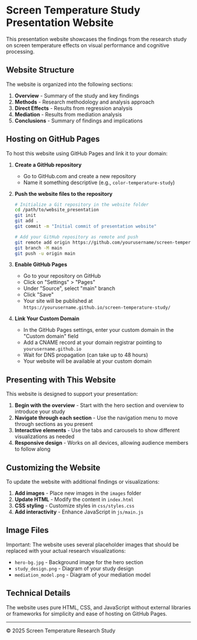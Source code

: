 # Screen Temperature Study Presentation Website

This presentation website showcases the findings from the research study on screen temperature effects on visual performance and cognitive processing.

## Website Structure

The website is organized into the following sections:

1. **Overview** - Summary of the study and key findings
2. **Methods** - Research methodology and analysis approach
3. **Direct Effects** - Results from regression analysis
4. **Mediation** - Results from mediation analysis
5. **Conclusions** - Summary of findings and implications

## Hosting on GitHub Pages

To host this website using GitHub Pages and link it to your domain:

1. **Create a GitHub repository**
   - Go to GitHub.com and create a new repository
   - Name it something descriptive (e.g., `color-temperature-study`)

2. **Push the website files to the repository**

   ```bash
   # Initialize a Git repository in the website folder
   cd /path/to/website_presentation
   git init
   git add .
   git commit -m "Initial commit of presentation website"
   
   # Add your GitHub repository as remote and push
   git remote add origin https://github.com/yourusername/screen-temperature-study.git
   git branch -M main
   git push -u origin main
   ```

3. **Enable GitHub Pages**
   - Go to your repository on GitHub
   - Click on "Settings" > "Pages"
   - Under "Source", select "main" branch
   - Click "Save"
   - Your site will be published at `https://yourusername.github.io/screen-temperature-study/`

4. **Link Your Custom Domain**
   - In the GitHub Pages settings, enter your custom domain in the "Custom domain" field
   - Add a CNAME record at your domain registrar pointing to `yourusername.github.io`
   - Wait for DNS propagation (can take up to 48 hours)
   - Your website will be available at your custom domain

## Presenting with This Website

This website is designed to support your presentation:

1. **Begin with the overview** - Start with the hero section and overview to introduce your study
2. **Navigate through each section** - Use the navigation menu to move through sections as you present
3. **Interactive elements** - Use the tabs and carousels to show different visualizations as needed
4. **Responsive design** - Works on all devices, allowing audience members to follow along

## Customizing the Website

To update the website with additional findings or visualizations:

1. **Add images** - Place new images in the `images` folder
2. **Update HTML** - Modify the content in `index.html`
3. **CSS styling** - Customize styles in `css/styles.css`
4. **Add interactivity** - Enhance JavaScript in `js/main.js`

## Image Files

Important: The website uses several placeholder images that should be replaced with your actual research visualizations:

- `hero-bg.jpg` - Background image for the hero section
- `study_design.png` - Diagram of your study design
- `mediation_model.png` - Diagram of your mediation model

## Technical Details

The website uses pure HTML, CSS, and JavaScript without external libraries or frameworks for simplicity and ease of hosting on GitHub Pages.

---

© 2025 Screen Temperature Research Study
